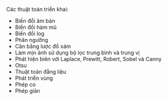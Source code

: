 Các thuật toán triển khai:
+ Biến đổi âm bản
+ Biển đồi hàm mũ
+ Biến đổi log
+ Phân ngưỡng
+ Cân bằng lược đồ xám
+ Làm mịn ảnh sử dụng bộ lọc trung bình và trung vị
+ Phát hiện biên với Laplace, Prewitt, Robert, Sobel và Canny
+ Otsu
+ Thuật toán đẳng liệu
+ Phát triển vùng
+ Phép co
+ Phép giãn